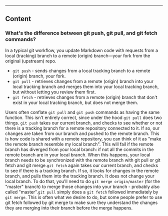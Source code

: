 ---

## Content

### What's the difference between git push, git pull, and git fetch commands?

In a typical git workflow, you update Markdown code with requests from a local (tracking) branch to a remote (origin) branch—your fork from the original (upstream) repo.

- `git push` - sends changes from a local tracking branch to a remote (origin) branch, your fork.
- `git pull` - retrieves changes from a remote (origin) branch into your local tracking branch and merges them into your local tracking branch, but without letting you review them first.
- `git fetch` -  retrieves changes from a remote (origin) branch that don't exist in your local tracking branch, but does not merge them.

Users often conflate `git pull` and `git push` commands as having the same function. This isn't entirely correct, since under the hood `git pull` does two things. `git push` takes our current branch, and checks to see whether or not there is a tracking branch for a remote repository connected to it. If so, our changes are taken from our branch and pushed to the remote branch. This is how code is shared with a remote repository, you can think of it as "make the remote branch resemble my local branch". This will fail if the remote branch has diverged from your local branch: if not all the commits in the remote branch are in your local branch. When this happens, your local branch needs to be synchronized with the remote branch with git pull or git fetch and git merge.`git fetch` again takes our current branch, and checks to see if there is a tracking branch. If so, it looks for changes in the remote branch, and pulls them into the tracking branch. It does not change your local branch. To do that, you'll need to do `git merge origin/master` (for the "master" branch) to merge those changes into your branch - probably also called "master".`git pull` simply does a `git fetch` followed immediately by `git merge`. This is often what we desire to do, but some people prefer to use git fetch followed by git merge to make sure they understand the changes they are merging into their branch before the merge happens.